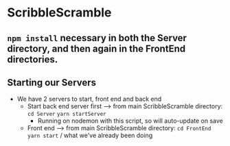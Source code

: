 # ScribbleScramble

## `npm install` necessary in both the Server directory, and then again in the FrontEnd directories. 

## Starting our Servers
- We have 2 servers to start, front end and back end
  - Start back end server first —> from main ScribbleScramble directory: `cd Server` `yarn startServer`
    - Running on nodemon with this script, so will auto-update on save
  - Front end —> from main ScribbleScramble directory: `cd FrontEnd` `yarn start` / what we've already been doing
